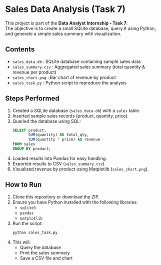 # Sales Data Analysis (Task 7)

This project is part of the **Data Analyst Internship - Task 7**.  
The objective is to create a small SQLite database, query it using Python, and generate a simple sales summary with visualization.

## Contents
- `sales_data.db` : SQLite database containing sample sales data
- `sales_summary.csv` : Aggregated sales summary (total quantity & revenue per product)
- `sales_chart.png` : Bar chart of revenue by product
- `sales_task.py` : Python script to reproduce the analysis

## Steps Performed
1. Created a SQLite database (`sales_data.db`) with a `sales` table.
2. Inserted sample sales records (product, quantity, price).
3. Queried the database using SQL:
   ```sql
   SELECT product, 
          SUM(quantity) AS total_qty, 
          SUM(quantity * price) AS revenue
   FROM sales
   GROUP BY product;
   ```
4. Loaded results into Pandas for easy handling.
5. Exported results to CSV (`sales_summary.csv`).
6. Visualized revenue by product using Matplotlib (`sales_chart.png`).

## How to Run
1. Clone this repository or download the ZIP.
2. Ensure you have Python installed with the following libraries:
   - `sqlite3`
   - `pandas`
   - `matplotlib`
3. Run the script:
   ```bash
   python sales_task.py
   ```
4. This will:
   - Query the database
   - Print the sales summary
   - Save a CSV file and chart

